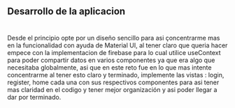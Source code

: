 ## Desarrollo de la aplicacion 

#

Desde el principio opte por un diseño sencillo para asi çoncentrarme mas en la funcionalidad con ayuda de Material UI, al tener claro que queria hacer empece con la implementacion de firebase para lo cual utilice useContext para poder compartir datos en varios componentes ya que era algo que necesitaba globalmente, asi que en este reto fue en lo que mas intente concentrarme al tener esto claro y terminado, implemente las vistas : login, register, home cada una con sus respectivos componentes para asi tener mas claridad en el codigo y tener mejor organización y asi poder llegar a dar por terminado. 

